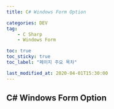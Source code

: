 ```yaml
---
title: C# Windows Form Option

categories: DEV
tag:
    - C Sharp
    - Windows Form

toc: true
toc_sticky: true
toc_label: "페이지 주요 목차"

last_modified_at: 2020-04-01T15:30:00
---
```


## C# Windows Form Option ##
